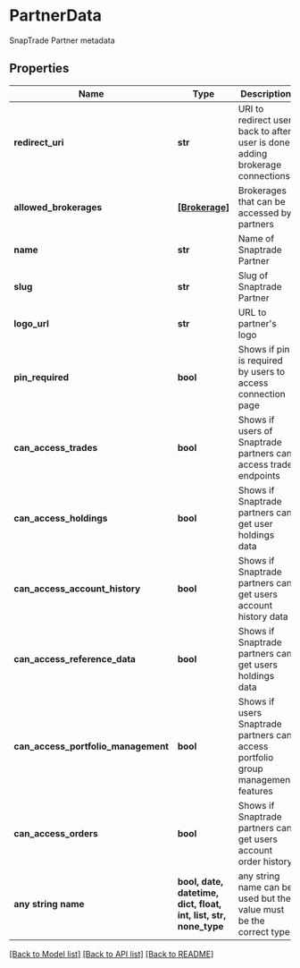 # PartnerData

SnapTrade Partner metadata

## Properties
Name | Type | Description | Notes
------------ | ------------- | ------------- | -------------
**redirect_uri** | **str** | URI to redirect user back to after user is done adding brokerage connections | [optional] 
**allowed_brokerages** | [**[Brokerage]**](Brokerage.md) | Brokerages that can be accessed by partners | [optional] 
**name** | **str** | Name of Snaptrade Partner | [optional] 
**slug** | **str** | Slug of Snaptrade Partner | [optional] 
**logo_url** | **str** | URL to partner&#39;s logo | [optional] 
**pin_required** | **bool** | Shows if pin is required by users to access connection page | [optional] 
**can_access_trades** | **bool** | Shows if users of Snaptrade partners can access trade endpoints | [optional] 
**can_access_holdings** | **bool** | Shows if Snaptrade partners can get user holdings data | [optional] 
**can_access_account_history** | **bool** | Shows if Snaptrade partners can get users account history data | [optional] 
**can_access_reference_data** | **bool** | Shows if Snaptrade partners can get users holdings data | [optional] 
**can_access_portfolio_management** | **bool** | Shows if users Snaptrade partners can access portfolio group management features | [optional] 
**can_access_orders** | **bool** | Shows if Snaptrade partners can get users account order history | [optional] 
**any string name** | **bool, date, datetime, dict, float, int, list, str, none_type** | any string name can be used but the value must be the correct type | [optional]

[[Back to Model list]](../README.md#documentation-for-models) [[Back to API list]](../README.md#documentation-for-api-endpoints) [[Back to README]](../README.md)


